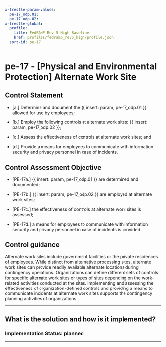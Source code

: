 ```yaml
---
x-trestle-param-values:
  pe-17_odp.01:
  pe-17_odp.02:
x-trestle-global:
  profile:
    title: FedRAMP Rev 5 High Baseline
    href: profiles/fedramp_rev5_high/profile.json
  sort-id: pe-17
---
```


# pe-17 - \[Physical and Environmental Protection\] Alternate Work Site

## Control Statement

- \[a.\] Determine and document the {{ insert: param, pe-17_odp.01 }} allowed for use by employees;

- \[b.\] Employ the following controls at alternate work sites: {{ insert: param, pe-17_odp.02 }};

- \[c.\] Assess the effectiveness of controls at alternate work sites; and

- \[d.\] Provide a means for employees to communicate with information security and privacy personnel in case of incidents.

## Control Assessment Objective

- \[PE-17a.\] {{ insert: param, pe-17_odp.01 }} are determined and documented;

- \[PE-17b.\] {{ insert: param, pe-17_odp.02 }} are employed at alternate work sites;

- \[PE-17c.\] the effectiveness of controls at alternate work sites is assessed;

- \[PE-17d.\] a means for employees to communicate with information security and privacy personnel in case of incidents is provided.

## Control guidance

Alternate work sites include government facilities or the private residences of employees. While distinct from alternative processing sites, alternate work sites can provide readily available alternate locations during contingency operations. Organizations can define different sets of controls for specific alternate work sites or types of sites depending on the work-related activities conducted at the sites. Implementing and assessing the effectiveness of organization-defined controls and providing a means to communicate incidents at alternate work sites supports the contingency planning activities of organizations.

______________________________________________________________________

## What is the solution and how is it implemented?

<!-- For implementation status enter one of: implemented, partial, planned, alternative, not-applicable -->

<!-- Note that the list of rules under ### Rules: is read-only and changes will not be captured after assembly to JSON -->
<!-- Add control implementation description here for control: pe-17 -->

### Implementation Status: planned

______________________________________________________________________
